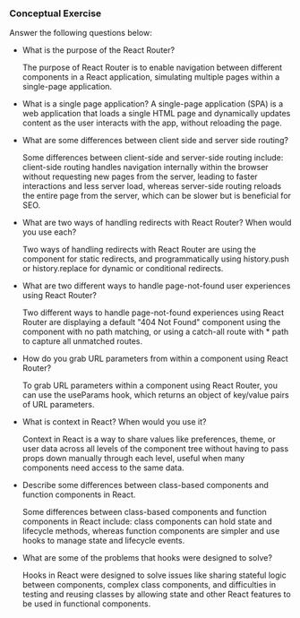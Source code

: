 ### Conceptual Exercise

Answer the following questions below:

- What is the purpose of the React Router?
  
  The purpose of React Router is to enable navigation between different components in a React application, simulating multiple pages within a single-page application.

- What is a single page application?
  A single-page application (SPA) is a web application that loads a single HTML page and dynamically updates content as the user interacts with the app, without reloading the page.

- What are some differences between client side and server side routing?

  Some differences between client-side and server-side routing include: client-side routing handles navigation internally within the browser without requesting new pages from the server, leading to faster interactions and less server load, whereas server-side routing reloads the entire page from the server, which can be slower but is beneficial for SEO.

- What are two ways of handling redirects with React Router? When would you use each?
  
  Two ways of handling redirects with React Router are using the <Redirect> component for static redirects, and programmatically using history.push or history.replace for dynamic or conditional redirects.

- What are two different ways to handle page-not-found user experiences using React Router? 
  
  Two different ways to handle page-not-found experiences using React Router are displaying a default "404 Not Found" component using the <Route> component with no path matching, or using a catch-all route with * path to capture all unmatched routes.

- How do you grab URL parameters from within a component using React Router?

  To grab URL parameters within a component using React Router, you can use the useParams hook, which returns an object of key/value pairs of URL parameters.

- What is context in React? When would you use it?

  Context in React is a way to share values like preferences, theme, or user data across all levels of the component tree without having to pass props down manually through each level, useful when many components need access to the same data.

- Describe some differences between class-based components and function
  components in React.

  Some differences between class-based components and function components in React include: class components can hold state and lifecycle methods, whereas function components are simpler and use hooks to manage state and lifecycle events.

- What are some of the problems that hooks were designed to solve?

  Hooks in React were designed to solve issues like sharing stateful logic between components, complex class components, and difficulties in testing and reusing classes by allowing state and other React features to be used in functional components.